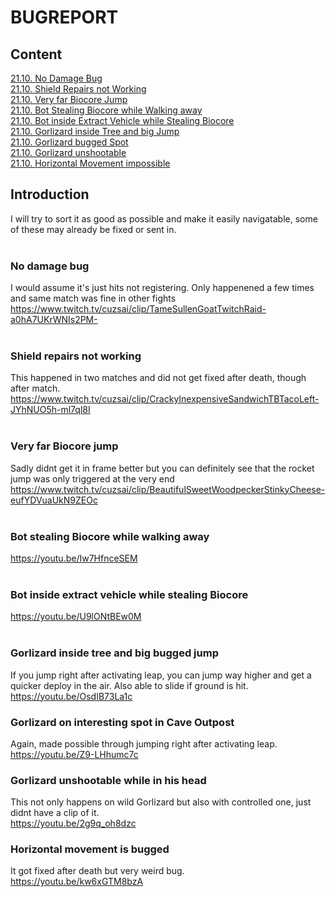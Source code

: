 # BUGREPORT
## Content
[21.10. No Damage Bug](#no-damage-bug)<br>
[21.10. Shield Repairs not Working](#Shield-repairs-not-working)<br>
[21.10. Very far Biocore Jump](#Very-far-Biocore-jump)<br>
[21.10. Bot Stealing Biocore while Walking away](#Bot-stealing-Biocore-while-walking-away)<br>
[21.10. Bot inside Extract Vehicle while Stealing Biocore](#Bot-inside-extract-vehicle-while-stealing-Biocore)<br>
[21.10. Gorlizard inside Tree and big Jump](#Gorlizard-inside-tree-and-big-bugged-jump)<br>
[21.10. Gorlizard bugged Spot](#Gorlizard-on-interesting-spot-in-Cave-Outpost)<br>
[21.10. Gorlizard unshootable](#Gorlizard-unshootable-while-in-his-head)<br>
[21.10. Horizontal Movement impossible](#Horizontal-movement-is-bugged)<br>




## Introduction
I will try to sort it as good as possible and make it easily navigatable, some of these may already be fixed or sent in.
<br>
<br>

### No damage bug
I would assume it's just hits not registering. Only happenened a few times and same match was fine in other fights <br>
https://www.twitch.tv/cuzsai/clip/TameSullenGoatTwitchRaid-a0hA7UKrWNIs2PM-
<br><br>
### Shield repairs not working
This happened in two matches and did not get fixed after death, though after match.<br>
https://www.twitch.tv/cuzsai/clip/CrackyInexpensiveSandwichTBTacoLeft-JYhNUO5h-ml7ql8I
<br><br>
### Very far Biocore jump
Sadly didnt get it in frame better but you can definitely see that the rocket jump was only triggered at the very end<br>
https://www.twitch.tv/cuzsai/clip/BeautifulSweetWoodpeckerStinkyCheese-eufYDVuaUkN9ZEOc
<br><br>
### Bot stealing Biocore while walking away
https://youtu.be/Iw7HfnceSEM
<br><br>
### Bot inside extract vehicle while stealing Biocore
https://youtu.be/U9lONtBEw0M
<br><br>
### Gorlizard inside tree and big bugged jump
If you jump right after activating leap, you can jump way higher and get a quicker deploy in the air. Also able to slide if ground is hit.<br>
https://youtu.be/OsdIB73La1c
### Gorlizard on interesting spot in Cave Outpost
Again, made possible through jumping right after activating leap.<br>
https://youtu.be/Z9-LHhumc7c
### Gorlizard unshootable while in his head
This not only happens on wild Gorlizard but also with controlled one, just didnt have a clip of it.<br>
https://youtu.be/2g9q_oh8dzc
### Horizontal movement is bugged
It got fixed after death but very weird bug.<br>
https://youtu.be/kw6xGTM8bzA
